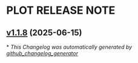 # PLOT RELEASE NOTE

## [v1.1.8](https://github.com/leemyou/leemyou/tree/v1.1.8) (2025-06-15)



\* *This Changelog was automatically generated by [github_changelog_generator](https://github.com/github-changelog-generator/github-changelog-generator)*
